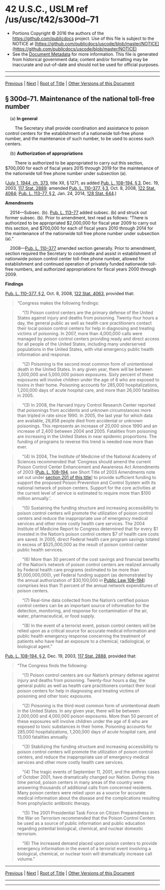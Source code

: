 ---
---

# 42 U.S.C., USLM ref /us/usc/t42/s300d–71

* Portions Copyright © 2016 the authors of the https://github.com/publicdocs project.
  Use of this file is subject to the NOTICE at [https://github.com/publicdocs/uscode/blob/master/NOTICE](https://github.com/publicdocs/uscode/blob/master/NOTICE)
* See the [Document Metadata](././../../../../../..//README.md) for more information.
  This file is generated from historical government data; content and/or formatting may be inaccurate and out-of-date and should not be used for official purposes.

----------
----------

[Previous](./../../../../../..//us/usc/t42/ch6A/schX/ptG/m__us_usc_t42_ch6A_schX_ptG.md) | [Next](./../../../../../..//us/usc/t42/ch6A/schX/ptG/m__us_usc_t42_s300d–72.md) | [Root of Title](./../../../../../../) | [Other Versions of this Document](https://publicdocs.github.io/go/links?ns=uslm&ref=%2Fus%2Fusc%2Ft42%2Fs300d%E2%80%9371)

## § 300d–71. Maintenance of the national toll-free number

    (a) __In general__ 

        The Secretary shall provide coordination and assistance to poison control centers for the establishment of a nationwide toll-free phone number, and the maintenance of such number, to be used to access such centers.

    (b) __Authorization of appropriations__ 

        There is authorized to be appropriated to carry out this section, $700,000 for each of fiscal years 2015 through 2019 for the maintenance of the nationwide toll free phone number under subsection (a).

([July 1, 1944, ch. 373][/us/act/1944-07-01/ch373], title XII, § 1271, as added [Pub. L. 108–194, § 3][/us/pl/108/194/s3], Dec. 19, 2003, [117 Stat. 2889][/us/stat/117/2889]; amended [Pub. L. 110–377, § 3][/us/pl/110/377/s3], Oct. 8, 2008, [122 Stat. 4064][/us/stat/122/4064]; [Pub. L. 113–77, § 2][/us/pl/113/77/s2], Jan. 24, 2014, [128 Stat. 644][/us/stat/128/644].)

 __Amendments__ 

    2014—Subsec. (b). [Pub. L. 113–77][/us/pl/113/77] added subsec. (b) and struck out former subsec. (b). Prior to amendment, text read as follows: “There is authorized to be appropriated $2,000,000 for fiscal year 2009 to carry out this section, and $700,000 for each of fiscal years 2010 through 2014 for the maintenance of the nationwide toll free phone number under subsection (a).”

    2008—[Pub. L. 110–377][/us/pl/110/377] amended section generally. Prior to amendment, section required the Secretary to coordinate and assist in establishment of nationwide poison control center toll-free phone number, allowed for establishment and continued operation of privately funded nationwide toll-free numbers, and authorized appropriations for fiscal years 2000 through 2009.

 __Findings__ 

[Pub. L. 110–377, § 2][/us/pl/110/377/s2], Oct. 8, 2008, [122 Stat. 4063][/us/stat/122/4063], provided that: 

> “Congress makes the following findings:

>     “(1) Poison control centers are the primary defense of the United States against injury and deaths from poisoning. Twenty-four hours a day, the general public as well as health care practitioners contact their local poison control centers for help in diagnosing and treating victims of poisoning. In 2007, more than 4,000,000 calls were managed by poison control centers providing ready and direct access for all people of the United States, including many underserved populations in the United States, with vital emergency public health information and response.

>     “(2) Poisoning is the second most common form of unintentional death in the United States. In any given year, there will be between 3,000,000 and 5,000,000 poison exposures. Sixty percent of these exposures will involve children under the age of 6 who are exposed to toxins in their home. Poisoning accounts for 285,000 hospitalizations, 1,200,000 days of acute hospital care, and more than 26,000 fatalities in 2005.

>     “(3) In 2008, the Harvard Injury Control Research Center reported that poisonings from accidents and unknown circumstances more than tripled in rate since 1990. In 2005, the last year for which data are available, 26,858 people died from accidental or unknown poisonings. This represents an increase of 20,000 since 1990 and an increase of 2,400 between 2004 and 2005. Fatalities from poisoning are increasing in the United States in near epidemic proportions. The funding of programs to reverse this trend is needed now more than ever.

>     “(4) In 2004, The Institute of Medicine of the National Academy of Sciences recommended that ‘Congress should amend the current Poison Control Center Enhancement and Awareness Act Amendments of 2003 \[[Pub. L. 108–194][/us/pl/108/194], see Short Title of 2003 Amendments note set out under [section 201 of this title][/us/usc/t42/s201]\] to provide sufficient funding to support the proposed Poison Prevention and Control System with its national network of poison centers. Support for the core activities at the current level of service is estimated to require more than $100 million annually.’.

>     “(5) Sustaining the funding structure and increasing accessibility to poison control centers will promote the utilization of poison control centers and reduce the inappropriate use of emergency medical services and other more costly health care services. The 2004 Institute of Medicine Report to Congress determined that for every $1 invested in the Nation’s poison control centers $7 of health care costs are saved. In 2005, direct Federal health care program savings totaled in excess of $525,000,000 as the result of poison control center public health services.

>     “(6) More than 30 percent of the cost savings and financial benefits of the Nation’s network of poison control centers are realized annually by Federal health care programs (estimated to be more than $1,000,000,000), yet Federal funding support (as demonstrated by the annual authorization of $30,100,000 in [Public Law 108–194][/us/pl/108/194]) comprises less than 11 percent of the annual network expenditures of poison centers.

>     “(7) Real-time data collected from the Nation’s certified poison control centers can be an important source of information for the detection, monitoring, and response for contamination of the air, water, pharmaceutical, or food supply.

>     “(8) In the event of a terrorist event, poison control centers will be relied upon as a critical source for accurate medical information and public health emergency response concerning the treatment of patients who have had an exposure to a chemical, radiological, or biological agent.”

[Pub. L. 108–194, § 2][/us/pl/108/194/s2], Dec. 19, 2003, [117 Stat. 2888][/us/stat/117/2888], provided that: 

> “The Congress finds the following:

>     “(1) Poison control centers are our Nation’s primary defense against injury and deaths from poisoning. Twenty-four hours a day, the general public as well as health care practitioners contact their local poison centers for help in diagnosing and treating victims of poisoning and other toxic exposures.

>     “(2) Poisoning is the third most common form of unintentional death in the United States. In any given year, there will be between 2,000,000 and 4,000,000 poison exposures. More than 50 percent of these exposures will involve children under the age of 6 who are exposed to toxic substances in their home. Poisoning accounts for 285,000 hospitalizations, 1,200,000 days of acute hospital care, and 13,000 fatalities annually.

>     “(3) Stabilizing the funding structure and increasing accessibility to poison control centers will promote the utilization of poison control centers, and reduce the inappropriate use of emergency medical services and other more costly health care services.

>     “(4) The tragic events of September 11, 2001, and the anthrax cases of October 2001, have dramatically changed our Nation. During this time period, poison centers in many areas of the country were answering thousands of additional calls from concerned residents. Many poison centers were relied upon as a source for accurate medical information about the disease and the complications resulting from prophylactic antibiotic therapy.

>     “(5) The 2001 Presidential Task Force on Citizen Preparedness in the War on Terrorism recommended that the Poison Control Centers be used as a source of public information and public education regarding potential biological, chemical, and nuclear domestic terrorism.

>     “(6) The increased demand placed upon poison centers to provide emergency information in the event of a terrorist event involving a biological, chemical, or nuclear toxin will dramatically increase call volume.”

----------

[Previous](./../../../../../..//us/usc/t42/ch6A/schX/ptG/m__us_usc_t42_ch6A_schX_ptG.md) | [Next](./../../../../../..//us/usc/t42/ch6A/schX/ptG/m__us_usc_t42_s300d–72.md) | [Root of Title](./../../../../../../) | [Other Versions of this Document](https://publicdocs.github.io/go/links?ns=uslm&ref=%2Fus%2Fusc%2Ft42%2Fs300d%E2%80%9371)

----------
----------

[/us/act/1944-07-01/ch373]: https://publicdocs.github.io/go/links?ns=uslm&ref=%2Fus%2Fact%2F1944-07-01%2Fch373
[/us/pl/108/194/s3]: https://publicdocs.github.io/go/links?ns=uslm&ref=%2Fus%2Fpl%2F108%2F194%2Fs3
[/us/stat/117/2889]: https://publicdocs.github.io/go/links?ns=uslm&ref=%2Fus%2Fstat%2F117%2F2889
[/us/pl/110/377/s3]: https://publicdocs.github.io/go/links?ns=uslm&ref=%2Fus%2Fpl%2F110%2F377%2Fs3
[/us/stat/122/4064]: https://publicdocs.github.io/go/links?ns=uslm&ref=%2Fus%2Fstat%2F122%2F4064
[/us/pl/113/77/s2]: https://publicdocs.github.io/go/links?ns=uslm&ref=%2Fus%2Fpl%2F113%2F77%2Fs2
[/us/stat/128/644]: https://publicdocs.github.io/go/links?ns=uslm&ref=%2Fus%2Fstat%2F128%2F644
[/us/pl/113/77]: https://publicdocs.github.io/go/links?ns=uslm&ref=%2Fus%2Fpl%2F113%2F77
[/us/pl/110/377]: https://publicdocs.github.io/go/links?ns=uslm&ref=%2Fus%2Fpl%2F110%2F377
[/us/pl/110/377/s2]: https://publicdocs.github.io/go/links?ns=uslm&ref=%2Fus%2Fpl%2F110%2F377%2Fs2
[/us/stat/122/4063]: https://publicdocs.github.io/go/links?ns=uslm&ref=%2Fus%2Fstat%2F122%2F4063
[/us/pl/108/194]: https://publicdocs.github.io/go/links?ns=uslm&ref=%2Fus%2Fpl%2F108%2F194
[/us/usc/t42/s201]: https://publicdocs.github.io/go/links?ns=uslm&ref=%2Fus%2Fusc%2Ft42%2Fs201
[/us/pl/108/194]: https://publicdocs.github.io/go/links?ns=uslm&ref=%2Fus%2Fpl%2F108%2F194
[/us/pl/108/194/s2]: https://publicdocs.github.io/go/links?ns=uslm&ref=%2Fus%2Fpl%2F108%2F194%2Fs2
[/us/stat/117/2888]: https://publicdocs.github.io/go/links?ns=uslm&ref=%2Fus%2Fstat%2F117%2F2888


